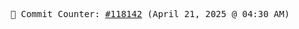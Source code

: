 <p align="center">
    <samp>
        📮 Commit Counter: <a href="https://github.com/Javascript-void0/Javascript-void0/commits/main">#118142</a> (April 21, 2025 @ 04:30 AM)
    </samp>
</p>